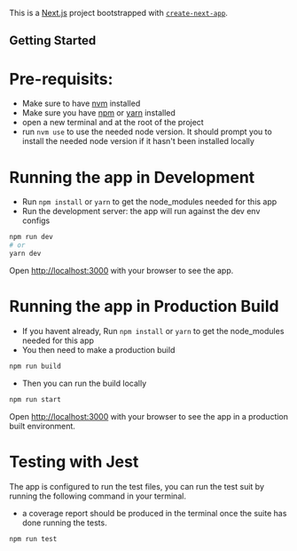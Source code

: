 This is a [Next.js](https://nextjs.org/) project bootstrapped with [`create-next-app`](https://github.com/vercel/next.js/tree/canary/packages/create-next-app).

## Getting Started 

# Pre-requisits: 
- Make sure to have [nvm](https://github.com/nvm-sh/nvm) installed
- Make sure you have [npm](https://www.npmjs.com/) or [yarn](https://yarnpkg.com/) installed
- open a new terminal and at the root of the project
- run `nvm use` to use the needed node version. It should prompt you to install the needed node version if it hasn't been installed locally

# Running the app in Development
- Run `npm install` or `yarn` to get the node_modules needed for this app
- Run the development server: the app will run against the dev env configs

```bash
npm run dev
# or
yarn dev
```

Open [http://localhost:3000](http://localhost:3000) with your browser to see the app.


# Running the app in Production Build
- If you havent already, Run `npm install` or `yarn` to get the node_modules needed for this app
- You then need to make a production build 

```bash
npm run build
```

- Then you can run the build locally

```bash
npm run start
```

Open [http://localhost:3000](http://localhost:3000) with your browser to see the app in a production built environment.


# Testing with Jest 

The app is configured to run the test files, you can run the test suit by running the following command in your terminal.

* a coverage report should be produced in the terminal once the suite has done running the tests.

```bash
npm run test
```
